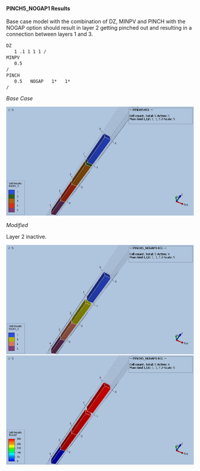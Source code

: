 #### PINCH5_NOGAP1 Results
Base case model with the combination of DZ, MINPV and PINCH with the NOGAP option should result in layer 2 getting
pinched out and resulting in a connection between layers 1 and 3.
```
DZ
   1 .1 1 1 1 /
MINPV
   0.5
/
PINCH
   0.5   NOGAP   1*   1*
/
```
_Base Case_

![](ECL/PINCH05_ECL_INDEX.png)

_Modified_

Layer 2 inactive.

![](ECL/PINCH05_NOGAP1_ECL_INDEX.png)
![](ECL/PINCH05_NOGAP1_ECL_TRANZ.png)
